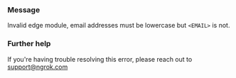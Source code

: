
### Message
Invalid edge module, email addresses must be lowercase but <code>&lt;EMAIL&gt;</code> is not.

### Further help
If you're having trouble resolving this error, please reach out to [support@ngrok.com](mailto:support@ngrok.com?subject=Help%20with%20ERR_NGROK_7067)

